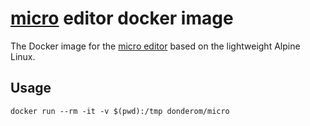 # [micro](https://micro-editor.github.io) editor docker image

The Docker image for the [micro editor](https://micro-editor.github.io) based on the lightweight Alpine Linux.

## Usage
```
docker run --rm -it -v $(pwd):/tmp donderom/micro
```

